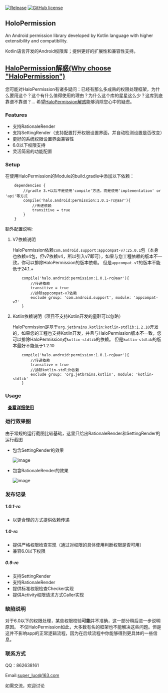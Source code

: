 [![Release](https://img.shields.io/badge/release-1.0.1--rc-blue.svg)](https://github.com/SupLuo/HaloPermission/releases)
[![GitHub license](https://img.shields.io/github/license/SupLuo/HaloPermission.svg)](https://github.com/SupLuo/HaloPermission/blob/master/LICENSE.txt)

## HoloPermission
An Android permission library developed by Kotlin language with higher extensibility and compatibility.

Kotlin语言开发的Android权限库；提供更好的扩展性和兼容性支持。

## [HaloPermission解惑(Why choose "HaloPermission")](https://github.com/SupLuo/HaloPermission/blob/master/doc/What%20is%20%22HaloPermission%22.md)
您可能对HaloPermission有诸多疑问：已经有那么多成熟的权限处理框架，为什么要用这个？这个有什么值得使用的理由？为什么这个库的星星这么少？这库到底靠谱不靠谱？...
希望[HaloPermission解惑](https://github.com/SupLuo/HaloPermission/blob/master/doc/What%20is%20%22HaloPermission%22.md)能够消除您心中的疑虑。

### Features
* 支持RationaleRender
* 支持SettingRender（支持配置打开权限设置界面，并自动检测设置是否改变）
* 更好的系统权限设置界面兼容性
* 6.0以下权限支持
* 灵活简易的功能配置

### Setup

在使用HaloPermission的Module的build.gradle中添加以下依赖：
```
    dependencies {
        //gradle 3.+以后不是使用'compile'方法，而是使用'implementation' or 'api'等方式
        compile('halo.android:permission:1.0.1-rc@aar'){
            //传递依赖
            transitive = true
        }
    }

```

额外配置说明:

1. V7依赖说明

    HaloPermission依赖`com.android.support:appcompat-v7:25.0.1`包（本身也依赖v4包，但v7依赖v4，所以引入v7即可），如果与您工程依赖的版本不一致，你可以排除HaloPermission的版本依赖。
        但是`appcompat-v7`的版本不能低于24.1.+

    ```
        compile('halo.android:permission:1.0.1-rc@aar'){
            //传递依赖
            transitive = true
            //排除appcompat-v7依赖
            exclude group: 'com.android.support', module: 'appcompat-v7'
        }
    ```

2. Kotlin依赖说明（项目不支持Kotlin开发的童鞋可以忽略）

    HaloPermission是基于`org.jetbrains.kotlin:kotlin-stdlib:1.2.10`开发的，如果您的工程也支持Kotlin开发，并且与HaloPermission版本不一致，您可以排除HaloPermission对`kotlin-stdlib`的依赖。
    但是`kotlin-stdlib`的版本最好不能低于1.2.10
    ```
        compile('halo.android:permission:1.0.1-rc@aar'){
            //传递依赖
            transitive = true
            //排除kotlin-stdlib依赖
            exclude group: 'org.jetbrains.kotlin', module: 'kotlin-stdlib'
        }
    ```

### Usage
  
**[查看详细使用](https://github.com/SupLuo/HoloPermission/blob/master/doc/README_USAGE.md)**

### 运行效果图
由于常规的运行截图比较基础，这里只给出RationaleRender和SettingRender的运行截图
* 包含SettingRender的效果

    ![image](https://github.com/SupLuo/HaloPermission/blob/master/doc/setting_render.gif?raw=true)
* 包含RationaleRender的效果

    ![image](https://github.com/SupLuo/HaloPermission/blob/master/doc/rationale_render.gif?raw=true)

### 发布记录

##### 1.0.1-rc
* 以更合理的方式提供依赖传递

##### 1.0-rc
* 提供严格权限检查实现（通过对权限的具体使用判断权限是否可用）
* 兼容6.0以下权限

##### 0.9-rc
* 支持SettingRender
* 支持RationaleRender
* 提供标准权限检查Checker实现
* 提供Activity权限请求方式Caller实现




### 缺陷说明
对于6.0以下的权限处理，某些权限校验**可能**并不准确，这一部分稍后进一步说明原因。
不仅HaloPermission如此，大多数有名的框架也不能解决这些问题。但是这并不影响app的正常逻辑流程，因为在后续流程中你能够得到更具体的一些信息。

### 联系方式
QQ：862638161

Email:super_luo@163.com

如需交流，欢迎讨论
